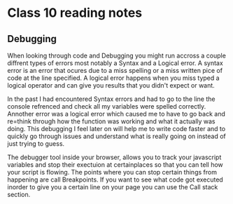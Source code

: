 # Class 10 reading notes

## Debugging

When looking through code and Debugging you might run accross a couple diffrent types of errors most notably a Syntax and a Logical error. A syntax error is an error that ocures due to a miss spelling or a miss written pice of code at the line specified. A logical error happens when you miss typed a logical operator and can give you results that you didn't expect or want.

In the past I had encountered Syntax errors and had to go to the line the console refrenced and check all my variables were spelled correctly. Annother error was a logical error which caused me to have to go back and re=think through how the function was working and what it actually was doing. This debugging I feel later on will help me to write code faster and to quickly go through issues and understand what is really going on instead of just trying to guess.

The debugger tool inside your browser, allows you to track your javascript variables and stop their exectuion at certainplaces so that you can tell how your script is flowing.
The points where you can stop certain things from happening are call Breakpoints. If you want to see what code got executed inorder to give you a certain line on your page you can use the Call stack section.